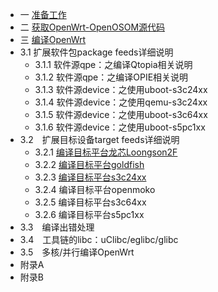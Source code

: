 

- 一 [准备工作](/blog/#!/2014/06/09/OpenWrt开发文档-准备工作)
- 二 [获取OpenWrt-OpenOSOM源代码](/blog/#!/2014/06/09/OpenWrt开发文档-获取OpenWrt源代码)
- 三 [编译OpenWrt](/blog/#!/2014/06/09/OpenWrt开发文档-编译OpenWrt)
 - 3.1  扩展软件包package feeds详细说明
     - 3.1.1  软件源qpe：之编译Qtopia相关说明
     - 3.1.2  软件源qpe：之编译OPIE相关说明
     - 3.1.3  软件源device：之使用uboot-s3c24xx
     - 3.1.4  软件源device：之使用qemu-s3c24xx
     - 3.1.5  软件源device：之使用uboot-s3c64xx
     - 3.1.6  软件源device：之使用uboot-s5pc1xx
 - 3.2　扩展目标设备target feeds详细说明
     - 3.2.1  [编译目标平台龙芯Loongson2F](/blog/#!/2014/06/09/OpenWrt开发文档-target编译安装loongson2f)
     - 3.2.2  [编译目标平台goldfish](/blog/#!/2014/06/09/OpenWrt开发文档-target编译安装goldfish)
     - 3.2.3  [编译目标平台s3c24xx](/blog/#!/2014/06/09/OpenWrt开发文档-target编译安装s3c24xx)
     - 3.2.4  编译目标平台openmoko
     - 3.2.5  编译目标平台s3c64xx
     - 3.2.6  编译目标平台s5pc1xx
 - 3.3　编译出错处理
 - 3.4　工具链的libc：uClibc/eglibc/glibc
 - 3.5　多核/并行编译OpenWrt
- 附录A　
- 附录B　



